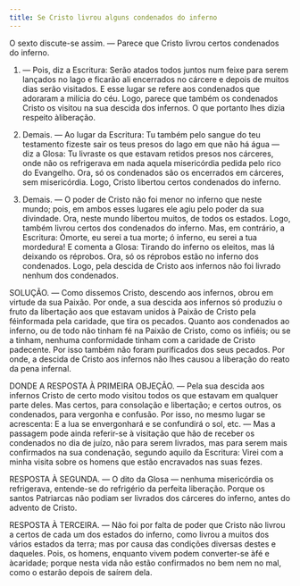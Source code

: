 ```yaml
---
title: Se Cristo livrou alguns condenados do inferno
---
```


O sexto discute-se assim. — Parece que Cristo livrou certos condenados do inferno.  

1. — Pois, diz a Escritura: Serão atados todos juntos num feixe para serem lançados no lago e ficarão ali encerrados no cárcere e depois de muitos dias serão visitados. E esse lugar se refere aos condenados que adoraram a milícia do céu. Logo, parece que também os condenados Cristo os visitou na sua descida dos infernos. O que portanto lhes dizia respeito àliberação.  

2. Demais. — Ao lugar da Escritura: Tu também pelo sangue do teu testamento fizeste sair os teus presos do lago em que não há água — diz a Glosa: Tu livraste os que estavam retidos presos nos cárceres, onde não os refrigerava em nada aquela misericórdia pedida pelo rico do Evangelho. Ora, só os condenados são os encerrados em cárceres, sem misericórdia. Logo, Cristo libertou certos condenados do inferno.  

3. Demais. — O poder de Cristo não foi menor no inferno que neste mundo; pois, em ambos esses lugares ele agiu pelo poder da sua divindade. Ora, neste mundo libertou muitos, de todos os estados. Logo, também livrou certos dos condenados do inferno.  Mas, em contrário, a Escritura: Òmorte, eu serei a tua morte; ó inferno, eu serei a tua mordedura! E comenta a Glosa: Tirando do inferno os eleitos, mas lá deixando os réprobos. Ora, só os réprobos estão no inferno dos condenados. Logo, pela descida de Cristo aos infernos não foi livrado nenhum dos condenados.  

SOLUÇÃO. — Como dissemos Cristo, descendo aos infernos, obrou em virtude da sua Paixão. Por onde, a sua descida aos infernos só produziu o fruto da libertação aos que estavam unidos à Paixão de Cristo pela féinformada pela caridade, que tira os pecados. Quanto aos condenados ao inferno, ou de todo não tinham fé na Paixão de Cristo, como os infiéis; ou se a tinham, nenhuma conformidade tinham com a caridade de Cristo padecente. Por isso também não foram purificados dos seus pecados. Por onde, a descida de Cristo aos infernos não lhes causou a liberação do reato da pena infernal.  

DONDE A RESPOSTA À PRIMEIRA OBJEÇÃO. — Pela sua descida aos infernos Cristo de certo modo visitou todos os que estavam em qualquer parte deles. Mas certos, para consolação e libertação; e certos outros, os condenados, para vergonha e confusão. Por isso, no mesmo lugar se acrescenta: E a lua se envergonhará e se confundirá o sol, etc. — Mas a passagem pode ainda referir-se à visitação que hão de receber os condenados no dia de juízo, não para serem livrados, mas para serem mais confirmados na sua condenação, segundo aquilo da Escritura: Virei com a minha visita sobre os homens que estão encravados nas suas fezes. 

RESPOSTA À SEGUNDA. — O dito da Glosa — nenhuma misericórdia os refrigerava, entende-se do refrigério da perfeita liberação. Porque os santos Patriarcas não podiam ser livrados dos cárceres do inferno, antes do advento de Cristo.  

RESPOSTA À TERCEIRA. — Não foi por falta de poder que Cristo não livrou a certos de cada um dos estados do inferno, como livrou a muitos dos vários estados da terra; mas por causa das condições diversas destes e daqueles. Pois, os homens, enquanto vivem podem converter-se àfé e àcaridade; porque nesta vida não estão confirmados no bem nem no mal, como o estarão depois de saírem dela.